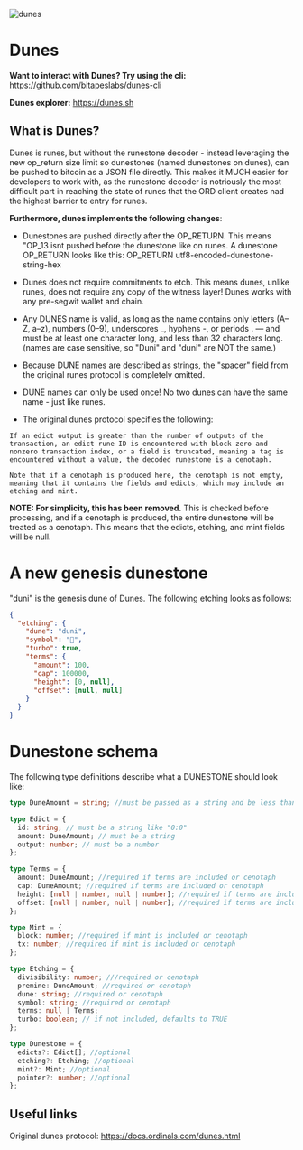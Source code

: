 ![dunes](https://github.com/user-attachments/assets/151acbc4-8668-43b8-aae7-131f3a5bed09)

# Dunes

**Want to interact with Dunes? Try using the cli:** https://github.com/bitapeslabs/dunes-cli

**Dunes explorer:** https://dunes.sh

## What is Dunes?

Dunes is runes, but without the runestone decoder - instead leveraging the new op_return size limit so dunestones (named dunestones on dunes), can be pushed to
bitcoin as a JSON file directly. This makes it MUCH easier for developers to work with, as the runestone decoder is notriously the most difficult part in reaching
the state of runes that the ORD client creates nad the highest barrier to entry for runes.

**Furthermore, dunes implements the following changes**:

- Dunestones are pushed directly after the OP_RETURN. This means "OP_13 isnt pushed before the dunestone like on runes. A dunestone OP_RETURN looks like this:
  OP_RETURN utf8-encoded-dunestone-string-hex

- Dunes does not require commitments to etch. This means dunes, unlike runes, does not require any copy of the witness layer! Dunes works with any pre-segwit
  wallet and chain.

- Any DUNES name is valid, as long as the name contains only letters (A–Z, a–z), numbers (0–9), underscores \_, hyphens -, or periods . — and must be at least one character long, and less than 32 characters long. (names are case sensitive, so "Duni" and "duni" are NOT the same.)

- Because DUNE names are described as strings, the "spacer" field from the original runes protocol is completely omitted.

- DUNE names can only be used once! No two dunes can have the same name - just like runes.

- The original dunes protocol specifies the following:

```
If an edict output is greater than the number of outputs of the transaction, an edict rune ID is encountered with block zero and nonzero transaction index, or a field is truncated, meaning a tag is encountered without a value, the decoded runestone is a cenotaph.

Note that if a cenotaph is produced here, the cenotaph is not empty, meaning that it contains the fields and edicts, which may include an etching and mint.
```

**NOTE: For simplicity, this has been removed.** This is checked before processing, and if a cenotaph is produced, the entire dunestone will be treated as a cenotaph. This means that the edicts, etching, and mint fields will be null.

# A new genesis dunestone

"duni" is the genesis dune of Dunes. The following etching looks as follows:

```json
{
  "etching": {
    "dune": "duni",
    "symbol": "🌵",
    "turbo": true,
    "terms": {
      "amount": 100,
      "cap": 100000,
      "height": [0, null],
      "offset": [null, null]
    }
  }
}
```

# Dunestone schema

The following type definitions describe what a DUNESTONE should look like:

```ts
type DuneAmount = string; //must be passed as a string and be less than u128::MAX

type Edict = {
  id: string; // must be a string like "0:0"
  amount: DuneAmount; // must be a string
  output: number; // must be a number
};

type Terms = {
  amount: DuneAmount; //required if terms are included or cenotaph
  cap: DuneAmount; //required if terms are included or cenotaph
  height: [null | number, null | number]; //required if terms are included or cenotaph
  offset: [null | number, null | number]; //required if terms are included or cenotaph
};

type Mint = {
  block: number; //required if mint is included or cenotaph
  tx: number; //required if mint is included or cenotaph
};

type Etching = {
  divisibility: number; ///required or cenotaph
  premine: DuneAmount; //required or cenotaph
  dune: string; //required or cenotaph
  symbol: string; //required or cenotaph
  terms: null | Terms;
  turbo: boolean; // if not included, defaults to TRUE
};

type Dunestone = {
  edicts?: Edict[]; //optional
  etching?: Etching; //optional
  mint?: Mint; //optional
  pointer?: number; //optional
};
```

## Useful links

Original dunes protocol: https://docs.ordinals.com/dunes.html
